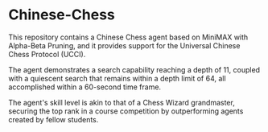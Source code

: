 # Chinese-Chess
This repository contains a Chinese Chess agent based on MiniMAX with Alpha-Beta Pruning, and it provides support for the Universal Chinese Chess Protocol (UCCI).

The agent demonstrates a search capability reaching a depth of 11, coupled with a quiescent search that remains within a depth limit of 64, all accomplished within a 60-second time frame.

The agent's skill level is akin to that of a Chess Wizard grandmaster, securing the top rank in a course competition by outperforming agents created by fellow students.
